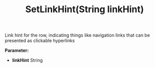 ﻿---
uid: crmscript_ref_NSArchiveListItem_SetLinkHint
title: SetLinkHint(String linkHint)
intellisense: NSArchiveListItem.SetLinkHint
keywords: NSArchiveListItem, GetLinkHint
so.topic: reference
---

Link hint for the row, indicating things like navigation links that can be presented as clickable hyperlinks

**Parameter:** 
 - **linkHint** String

